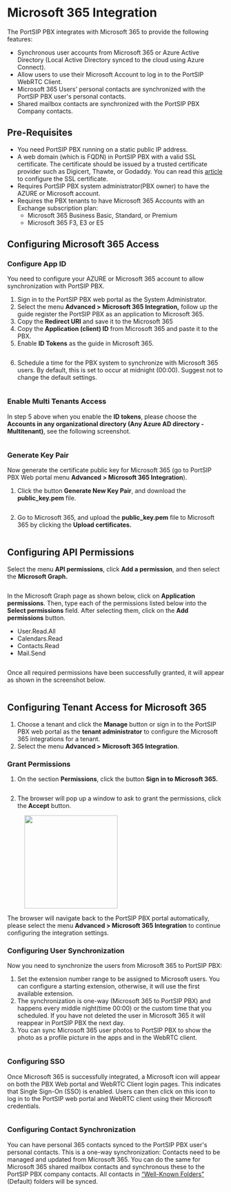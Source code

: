 # Microsoft 365 Integration

The PortSIP PBX integrates with Microsoft 365 to provide the following features:

* Synchronous user accounts from Microsoft 365 or Azure Active Directory (Local Active Directory synced to the cloud using Azure Connect).
* Allow users to use their Microsoft Account to log in to the PortSIP WebRTC Client.
* Microsoft 365 Users' personal contacts are synchronized with the PortSIP PBX user's personal contacts.
* Shared mailbox contacts are synchronized with the PortSIP PBX Company contacts.

## Pre-Requisites <a href="#prerequisites" id="prerequisites"></a>

* You need PortSIP PBX running on a static public IP address.
* A web domain (which is FQDN) in PortSIP PBX with a valid SSL certificate. The certificate should be issued by a trusted certificate provider such as Digicert, Thawte, or Godaddy. You can read this [article ](certificates-for-tls-https-webrtc/)to configure the SSL certificate.
* Requires PortSIP PBX system administrator(PBX owner) to have the AZURE or Microsoft account.
* Requires the PBX tenants to have Microsoft 365 Accounts with an Exchange subscription plan:
  * Microsoft 365 Business Basic, Standard, or Premium
  * Microsoft 365 F3, E3 or E5

## Configuring Microsoft 365 Access <a href="#h.vxxjg34xby16" id="h.vxxjg34xby16"></a>

### Configure App ID

You need to configure your AZURE or Microsoft 365 account to allow synchronization with PortSIP PBX.&#x20;

1. Sign in to the PortSIP PBX web portal as the System Administrator.
2. Select the menu **Advanced > Microsoft 365 Integration,** follow up the guide register the PortSIP PBX as an application to Microsoft 365.
3. Copy the **Redirect URI** and save it to the Microsoft 365
4. Copy the **Application (client) ID** from Microsoft 365 and paste it to the PBX.
5. Enable **ID Tokens** as the guide in Microsoft 365.

<figure><img src="../.gitbook/assets/portsip_ms365_appid.png" alt=""><figcaption></figcaption></figure>

6. Schedule a time for the PBX system to synchronize with Microsoft 365 users. By default, this is set to occur at midnight (00:00). Suggest not to change the default settings.

<figure><img src="../.gitbook/assets/portsip_ms365_sync_time.png" alt=""><figcaption></figcaption></figure>

### Enable Multi Tenants Access

In step 5 above when you enable the **ID tokens**, please choose the **Accounts in any organizational directory (Any Azure AD directory - Multitenant)**, see the following screenshot.

<figure><img src="../.gitbook/assets/ms365_multi_tenant.png" alt=""><figcaption></figcaption></figure>

### Generate Key Pair

Now generate the certificate public key for Microsoft 365 (go to PortSIP PBX Web portal menu  **Advanced > Microsoft 365 Integration**).

1. Click the button **Generate New Key Pair**, and download the **public\_key.pem** file.

<figure><img src="../.gitbook/assets/ms365_key_pair.png" alt=""><figcaption></figcaption></figure>

2. Go to Microsoft 365, and upload the **public\_key.pem** file to Microsoft 365 by clicking the **Upload certificates.**

<figure><img src="../.gitbook/assets/portsip_ms365_2.png" alt=""><figcaption></figcaption></figure>

## Configuring API Permissions <a href="#h.vxxjg34xby16" id="h.vxxjg34xby16"></a>

Select the menu **API permissions**, click **Add a permission**, and then select the **Microsoft Graph.**

<figure><img src="../.gitbook/assets/portsip_ms365_permissions-1.png" alt=""><figcaption></figcaption></figure>

In the Microsoft Graph page as shown below, click on **Application permissions**. Then, type each of the permissions listed below into the **Select permissions** field. After selecting them, click on the **Add permissions** button.

* User.Read.All
* Calendars.Read
* Contacts.Read
* Mail.Send

<figure><img src="../.gitbook/assets/portsip_ms365_permissions-3.png" alt=""><figcaption></figcaption></figure>

Once all required permissions have been successfully granted, it will appear as shown in the screenshot below.

<figure><img src="../.gitbook/assets/portsip_ms365_permissions-4.png" alt=""><figcaption></figcaption></figure>



## Configuring Tenant Access for Microsoft 365 <a href="#h.vxxjg34xby16" id="h.vxxjg34xby16"></a>

1. Choose a tenant and click the **Manage** button or sign in to the PortSIP PBX web portal as the **tenant administrator** to configure the Microsoft 365 integrations for a tenant.
2. Select the menu **Advanced > Microsoft 365 Integration**.

### Grant Permissions

1. On the section **Permissions**, click the button **Sign in to Microsoft 365.**

<figure><img src="../.gitbook/assets/portsip_ms365_sign_in.png" alt=""><figcaption></figcaption></figure>

2. The browser will pop up a window to ask to grant the permissions, click the **Accept** button.

<figure><img src="../.gitbook/assets/portsip_ms365_3.png" alt="" width="216"><figcaption></figcaption></figure>

The browser will navigate back to the PortSIP PBX portal automatically, please select the menu  **Advanced > Microsoft 365 Integration** to continue configuring the integration settings.

### Configuring User Synchronization <a href="#h.qstanjnw2wlt" id="h.qstanjnw2wlt"></a>

Now you need to synchronize the users from Microsoft 365 to PortSIP PBX:

1. Set the extension number range to be assigned to Microsoft users. You can configure a starting extension, otherwise, it will use the first available extension.
2. The synchronization is one-way (Microsoft 365 to PortSIP PBX) and happens every middle night(time 00:00) or the custom time that you scheduled. If you have not deleted the user in Microsoft 365 it will reappear in PortSIP PBX the next day.
3. You can sync Microsoft 365 user photos to PortSIP PBX to show the photo as a profile picture in the apps and in the WebRTC client.

<figure><img src="../.gitbook/assets/portsip_ms365_5.png" alt=""><figcaption></figcaption></figure>

### Configuring SSO <a href="#h.nldqa5h65d0n" id="h.nldqa5h65d0n"></a>

Once Microsoft 365 is successfully integrated, a Microsoft icon will appear on both the PBX Web portal and WebRTC Client login pages. This indicates that Single Sign-On (SSO) is enabled. Users can then click on this icon to log in to the PortSIP web portal and WebRTC client using their Microsoft credentials.

<figure><img src="../.gitbook/assets/portsip_ms365_sso.png" alt=""><figcaption></figcaption></figure>

### Configuring Contact Synchronization <a href="#h.pwuvv0v8qcyq" id="h.pwuvv0v8qcyq"></a>

You can have personal 365 contacts synced to the PortSIP PBX user's personal contacts. This is a one-way synchronization: Contacts need to be managed and updated from Microsoft 365. You can do the same for Microsoft 365 shared mailbox contacts and synchronous these to the PortSIP PBX company contacts. All contacts in [“Well-Known Folders”](https://learn.microsoft.com/en-us/dotnet/api/microsoft.exchange.webservices.data.wellknownfoldername?view=exchange-ews-api) (Default) folders will be synced.

<figure><img src="../.gitbook/assets/portsip_ms365_6.png" alt=""><figcaption></figcaption></figure>

